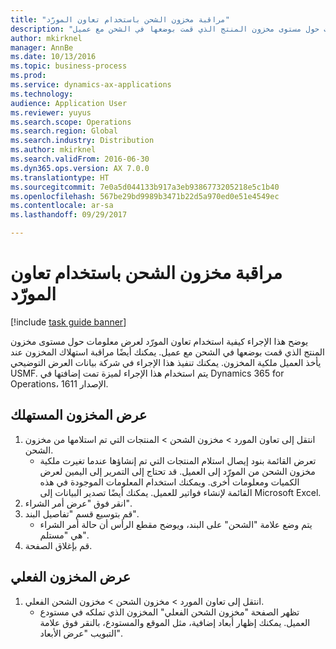 ```yaml
---
title: "مراقبة مخزون الشحن باستخدام تعاون المورّد"
description: "يوضح هذا الإجراء كيفية استخدام تعاون المورّد لعرض معلومات حول مستوى مخزون المنتج الذي قمت بوضعها في الشحن مع عميل."
author: mkirknel
manager: AnnBe
ms.date: 10/13/2016
ms.topic: business-process
ms.prod: 
ms.service: dynamics-ax-applications
ms.technology: 
audience: Application User
ms.reviewer: yuyus
ms.search.scope: Operations
ms.search.region: Global
ms.search.industry: Distribution
ms.author: mkirknel
ms.search.validFrom: 2016-06-30
ms.dyn365.ops.version: AX 7.0.0
ms.translationtype: HT
ms.sourcegitcommit: 7e0a5d044133b917a3eb9386773205218e5c1b40
ms.openlocfilehash: 567be29bd9989b3471b22d5a970ed0e51e4549ec
ms.contentlocale: ar-sa
ms.lasthandoff: 09/29/2017

---
```

# <a name="monitor-consignment-inventory-using-vendor-collaboration"></a>مراقبة مخزون الشحن باستخدام تعاون المورّد

[!include [task guide banner](../../includes/task-guide-banner.md)]

يوضح هذا الإجراء كيفية استخدام تعاون المورّد لعرض معلومات حول مستوى مخزون المنتج الذي قمت بوضعها في الشحن مع عميل. يمكنك أيضًا مراقبة استهلاك المخزون عند يأخذ العميل ملكية المخزون. يمكنك تنفيذ هذا الإجراء في شركة بيانات العرض التوضيحي USMF. يتم استخدام هذا الإجراء لميزة تمت إضافتها في Dynamics 365 for Operations، الإصدار 1611.


## <a name="view-consumed-inventory"></a>عرض المخزون المستهلك
1. انتقل إلى تعاون المورد‬ > مخزون الشحن‬ > المنتجات التي تم استلامها من مخزون الشحن‬.
    * تعرض القائمة بنود إيصال استلام المنتجات‬ التي تم إنشاؤها عندما تغيرت ملكية مخزون الشحن من المورّد إلى العميل. قد تحتاج إلى التمرير إلى اليمين لعرض الكميات ومعلومات أخرى. ويمكنك استخدام المعلومات الموجودة في هذه القائمة لإنشاء فواتير للعميل. يمكنك أيضًا تصدير البيانات إلى Microsoft Excel.   
2. انقر فوق "عرض أمر الشراء‬".
3. قم بتوسيع قسم "تفاصيل البند".
    * يتم وضع علامة "الشحن" على البند، ويوضح مقطع الرأس أن حالة أمر الشراء هي "مستلم".  
4. قم بإغلاق الصفحة.

## <a name="view-on-hand-inventory"></a>عرض المخزون الفعلي
1. انتقل إلى تعاون المورد‬ > مخزون الشحن‬ > مخزون الشحن الفعلي‬‬.
    * تظهر الصفحة "مخزون الشحن الفعلي‬" المخزون الذي تملكه في مستودع العميل. يمكنك إظهار أبعاد إضافية، مثل الموقع والمستودع، بالنقر فوق علامة التبويب "عرض الأبعاد‬".   

